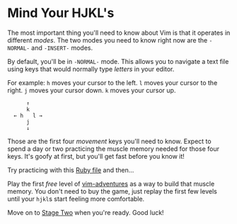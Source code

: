 # Mind Your HJKL's

The most important thing you'll need to know about Vim is that it operates in different _modes_.
The two modes you need to know right now are the `-NORMAL-` and `-INSERT-` modes.

By default, you'll be in `-NORMAL-` mode.
This allows you to navigate a text file using keys that would normally type _letters_ in your editor.

For example:
`h` moves your cursor to the left.
`l` moves your cursor to the right.
`j` moves your cursor down.
`k` moves your cursor up.

          ↑
          k 
      ← h   l →
          j
          ↓

Those are the first four _movement_ keys you'll need to know.
Expect to spend a day or two practicing the muscle memory needed for those four keys.
It's goofy at first, but you'll get fast before you know it!

Try practicing with this [Ruby file](/stage_1.md) and then...

Play the first _free_ level of [vim-adventures](www.vim-adventures.com) as a way to build that muscle memory.
You don't need to buy the game, just replay the first few levels until your `hjkl`s start feeling more comfortable.

Move on to [Stage Two](/stage_2.md) when you're ready. Good luck!

